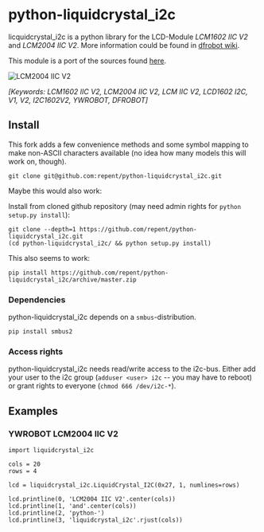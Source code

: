 # python-liquidcrystal_i2c

licquidcrystal_i2c is a python library for the LCD-Module *LCM1602 IIC V2* and *LCM2004 IIC V2*. 
More information could be found in 
[dfrobot wiki](http://www.dfrobot.com/wiki/index.php?title=I2C/TWI_LCD1602_Module_(SKU:_DFR0063)).

This module is a port of the sources found 
[here](http://www.dfrobot.com/image/data/DFR0154/LiquidCrystal_I2Cv1-1.rar).

![LCM2004 IIC V2](docs/lcm2004iicv2.jpg)

_[Keywords: LCM1602 IIC V2, LCM2004 IIC V2, LCM IIC V2, LCD1602 I2C, V1, V2, I2C1602V2, YWROBOT, DFROBOT]_

## Install

This fork adds a few convenience methods and some symbol mapping to make non-ASCII characters available (no idea how many models this will work on, though).

```
git clone git@github.com:repent/python-liquidcrystal_i2c.git
```

Maybe this would also work:

Install from cloned github repository (may need admin rights for `python setup.py install`):

```
git clone --depth=1 https://github.com/repent/python-liquidcrystal_i2c.git
(cd python-liquidcrystal_i2c/ && python setup.py install)
```

This also seems to work:

```
pip install https://github.com/repent/python-liquidcrystal_i2c/archive/master.zip
```

### Dependencies

python-liquidcrystal_i2c depends on a ```smbus```-distribution.

```
pip install smbus2
```

### Access rights

python-liquidcrystal_i2c needs read/write access to the i2c-bus.
Either add your user to the i2c group (`adduser <user> i2c` -- you may have to reboot) or grant rights to everyone (`chmod 666 /dev/i2c-*`).

## Examples

### YWROBOT LCM2004 IIC V2

```
import liquidcrystal_i2c

cols = 20
rows = 4

lcd = liquidcrystal_i2c.LiquidCrystal_I2C(0x27, 1, numlines=rows)

lcd.printline(0, 'LCM2004 IIC V2'.center(cols))
lcd.printline(1, 'and'.center(cols))
lcd.printline(2, 'python-')
lcd.printline(3, 'liquidcrystal_i2c'.rjust(cols))
```
